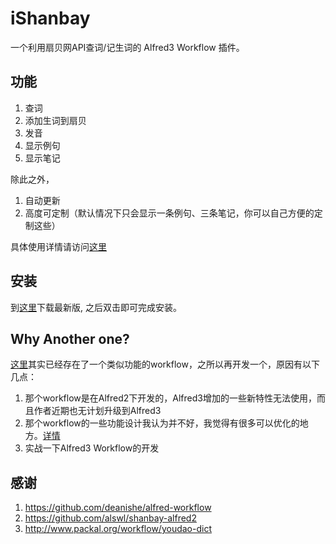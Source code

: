 # iShanbay
一个利用扇贝网API查词/记生词的 Alfred3 Workflow 插件。

## 功能

1. 查词
2. 添加生词到扇贝
3. 发音
4. 显示例句
5. 显示笔记

除此之外，

1. 自动更新
2. 高度可定制（默认情况下只会显示一条例句、三条笔记，你可以自己方便的定制这些）

具体使用详情请访问[这里](https://ghui.me/post/2017/01/ishanbay/)



## 安装

到[这里](https://github.com/ghuiii/iShanbay/releases)下载最新版, 之后双击即可完成安装。

## Why Another one?

[这里](https://github.com/alswl/shanbay-alfred2)其实已经存在了一个类似功能的workflow，之所以再开发一个，原因有以下几点：

1. 那个workflow是在Alfred2下开发的，Alfred3增加的一些新特性无法使用，而且作者近期也无计划升级到Alfred3
2. 那个workflow的一些功能设计我认为并不好，我觉得有很多可以优化的地方。[详情](https://ghui.me/post/2017/01/ishanbay/)
3. 实战一下Alfred3 Workflow的开发

## 感谢

1. https://github.com/deanishe/alfred-workflow
2. https://github.com/alswl/shanbay-alfred2
3. http://www.packal.org/workflow/youdao-dict